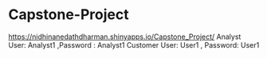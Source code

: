 # Capstone-Project

https://nidhinanedathdharman.shinyapps.io/Capstone_Project/
Analyst User: Analyst1 ,Password : Analyst1
Customer User: User1 , Password: User1
